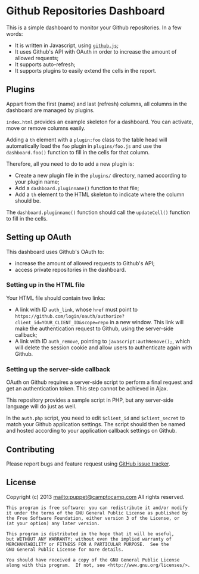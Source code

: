 Github Repositories Dashboard
==============================

This is a simple dashboard to monitor your Github repositories. In a few words:

* It is written in Javascript, using [`github.js`](https://github.com/michael/github);
* It uses Github's API with OAuth in order to increase the amount of allowed requests;
* It supports auto-refresh;
* It supports plugins to easily extend the cells in the report.


## Plugins

Appart from the first (name) and last (refresh) columns, all columns in the dashboard are managed by plugins.

`index.html` provides an example skeleton for a dashboard. You can activate, move or remove columns easily.

Adding a `th` element with a `plugin:foo` class to the table head will automatically load the `foo` plugin in `plugins/foo.js` and use the `dashboard.foo()` function to fill in the cells for that column.

Therefore, all you need to do to add a new plugin is:

* Create a new plugin file in the `plugins/` directory, named according to your plugin name;
* Add a `dashboard.pluginname()` function to that file;
* Add a `th` element to the HTML skeleton to indicate where the column should be.

The `dashboard.pluginname()` function should call the `updateCell()` function to fill in the cells.


## Setting up OAuth

This dashboard uses Github's OAuth to:

* increase the amount of allowed requests to Github's API;
* access private repositories in the dashboard.

### Setting up in the HTML file

Your HTML file should contain two links:

* A link with ID `auth_link`, whose `href` must point to `https://github.com/login/oauth/authorize?client_id=YOUR_CLIENT_ID&scope=repo` in a new window. This link will make the authentication request to Github, using the server-side callback;
* A link with ID `auth_remove`, pointing to `javascript:authRemove();`, which will delete the session cookie and allow users to authenticate again with Github.


### Setting up the server-side callback

OAuth on Github requires a server-side script to perform a final request and get an authentication token. This step cannot be achieved in Ajax.

This repository provides a sample script in PHP, but any server-side language will do just as well.

In the `auth.php` script, you need to edit `$client_id` and `$client_secret` to match your Github application settings. The script should then be named and hosted according to your application callback settings on Github.


## Contributing

Please report bugs and feature request using [GitHub issue
tracker](https://github.com/camptocamp/puppet-modules-dashboard/issues).


## License

Copyright (c) 2013 <mailto:puppet@camptocamp.com> All rights reserved.

    This program is free software: you can redistribute it and/or modify
    it under the terms of the GNU General Public License as published by
    the Free Software Foundation, either version 3 of the License, or
    (at your option) any later version.
    
    This program is distributed in the hope that it will be useful,
    but WITHOUT ANY WARRANTY; without even the implied warranty of
    MERCHANTABILITY or FITNESS FOR A PARTICULAR PURPOSE.  See the
    GNU General Public License for more details.
    
    You should have received a copy of the GNU General Public License
    along with this program.  If not, see <http://www.gnu.org/licenses/>.

